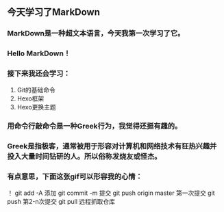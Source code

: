 ## 今天学习了MarkDown
### MarkDown是一种超文本语言，今天我第一次学习了它。
### Hello MarkDown！
### 接下来我还会学习：
1. Git的基础命令
1. Hexo框架
1. Hexo更换主题
### 用命令行敲命令是一种**Greek**行为，我觉得还挺有趣的。
### Greek是指极客，通常被用于形容对计算机和网络技术有狂热兴趣并投入大量时间钻研的人。所以俗称发烧友或怪杰。
### 有点意思，下面这张gif可以形容我的心情：
！[](https://qgt-style.oss-cn-hangzhou.aliyuncs.com/newcoursep4/g1/g1-2-2/tenor.gif)
git add -A 添加
git commit -m 提交
git push origin master 第一次提交
git push 第2-n次提交
git pull 远程抓取仓库